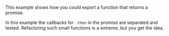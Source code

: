 This example shows how you could export a function that returns a promise.

In this example the callbacks for `.then` in the promise are separated and tested. Refactoring such small functions is a extreme, but you get the idea.
